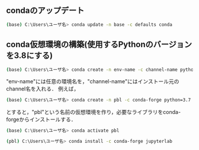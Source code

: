 ## condaのアップデート

```bash
(base) C:\Users\ユーザ名> conda update -n base -c defaults conda
```

## conda仮想環境の構築(使用するPythonのバージョンを3.8にする)

```bash
(base) C:\Users\ユーザ名> conda create -n env-name -c channel-name python=3.7
```

"env-name"には任意の環境名を，"channel-name"にはインストール元のchannel名を入れる．
例えば，

```bash
(base) C:\Users\ユーザ名> conda create -n pbl -c conda-forge python=3.7 opencv=4.0.1 dlib=19.22.0 matplotlib=3.5.3
```

とすると，"pbl"という名前の仮想環境を作り，必要なライブラリをconda-forgeからインストールする．

```bash
(base) C:\Users\ユーザ名> conda activate pbl
```

```bash
(pbl) C:\Users\ユーザ名> conda install -c conda-forge jupyterlab
```
